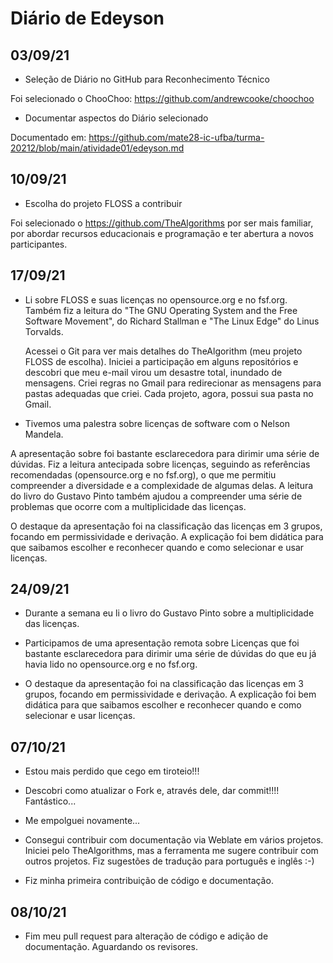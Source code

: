 # Diário de Edeyson

## 03/09/21

+ Seleção de Diário no GitHub para Reconhecimento Técnico

Foi selecionado o ChooChoo: https://github.com/andrewcooke/choochoo

+ Documentar aspectos do Diário selecionado

Documentado em: https://github.com/mate28-ic-ufba/turma-20212/blob/main/atividade01/edeyson.md


## 10/09/21
+ Escolha do projeto FLOSS a contribuir

Foi selecionado o https://github.com/TheAlgorithms por ser mais familiar, por abordar recursos educacionais e programação e ter abertura a novos participantes.

## 17/09/21

- Li sobre FLOSS e suas licenças no opensource.org e no fsf.org. Também fiz a leitura do "The GNU Operating System and the Free Software Movement", do Richard Stallman e "The Linux Edge" do Linus Torvalds.

	Acessei o Git para ver mais detalhes do TheAlgorithm (meu projeto FLOSS de escolha).
Iniciei a participação em alguns repositórios e descobri que meu e-mail virou um desastre total, inundado de mensagens. Criei regras no Gmail para redirecionar as mensagens para pastas adequadas que criei. Cada projeto, agora, possui sua pasta no Gmail.

+ Tivemos uma palestra sobre licenças de software com o Nelson Mandela.

A apresentação sobre foi bastante esclarecedora para dirimir uma série de dúvidas.
Fiz a leitura antecipada sobre licenças, seguindo as referências recomendadas (opensource.org e no fsf.org), o que me permitiu compreender a diversidade e a complexidade de algumas delas. A leitura do livro do Gustavo Pinto também ajudou a compreender uma série de problemas que ocorre com a multiplicidade das licenças.

O destaque da apresentação foi na classificação das licenças em 3 grupos, focando em permissividade e derivação. A explicação foi bem didática para que saibamos escolher e reconhecer quando e como selecionar e usar licenças.


## 24/09/21

- Durante a semana eu li o livro do Gustavo Pinto sobre a multiplicidade das licenças.

- Participamos de uma apresentação remota sobre Licenças que foi bastante esclarecedora para dirimir uma série de dúvidas do que eu já havia lido no opensource.org e no fsf.org.

- O destaque da apresentação foi na classificação das licenças em 3 grupos, focando em permissividade e derivação. A explicação foi bem didática para que saibamos escolher e reconhecer quando e como selecionar e usar licenças.

## 07/10/21

- Estou mais perdido que cego em tiroteio!!!
- Descobri como atualizar o Fork e, através dele, dar commit!!!! Fantástico...
- Me empolguei novamente...

- Consegui contribuir com documentação via Weblate em vários projetos. Iniciei pelo TheAlgorithms, mas a ferramenta me sugere contribuir com outros projetos. Fiz sugestões de tradução para português e inglês :-)
- Fiz minha primeira contribuição de código e documentação.


## 08/10/21
- Fim meu pull request para alteração de código e adição de documentação. Aguardando os revisores.
